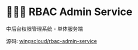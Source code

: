 # 🚀🚀🚀 RBAC Admin Service

中后台权限管理系统 - 单体服务端

源码: [wingscloud/rbac-admin-service](https://github.com/wingscloud/rbac-admin-service)
